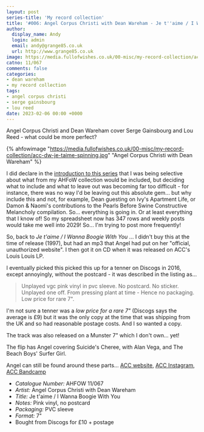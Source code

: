 ```yaml
---
layout: post
series-title: 'My record collection'
title: '#006: Angel Corpus Christi with Dean Wareham - Je t''aime / I Wanna Boogie With You (7")'
author:
  display_name: Andy
  login: admin
  email: andy@grange85.co.uk
  url: http://www.grange85.co.uk
image: https://media.fullofwishes.co.uk/00-misc/my-record-collection/acc-dw-je-taime-spinning.jpg
catno: 11/067
comments: false
categories:
- dean wareham
- my record collection
tags:
- angel corpus christi
- serge gainsbourg
- lou reed
date: 2023-02-06 00:00 +0000
---
```

Angel Corpus Christi and Dean Wareham cover Serge Gainsbourg and Lou Reed - what could be more perfect?

{% ahfowimage "https://media.fullofwishes.co.uk/00-misc/my-record-collection/acc-dw-je-taime-spinning.jpg" "Angel Corpus Christi with Dean Wareham" %}

I did declare in the [introduction to this series](/2023/01/18/my-record-collection-introduction/) that I was being selective about what from my AHFoW collection would be included, but deciding what to include and what to leave out was becoming far too difficult - for instance, there was no way I'd be leaving out this absolute gem... but why include this and not, for example, Dean guesting on Ivy's Apartment Life, or Damon & Naomi's contributions to the Pearls Before Swine Constructive Melancholy compilation. So... everything is going in. Or at least everything that I know of! So my spreadsheet now has 347 rows and weekly posts would take me well into 2029! So... I'm trying to post more frequently!

So, back to _Je t'aime / I Wanna Boogie With You_ ... I didn't buy this at the time of release (1997), but had an mp3 that Angel had put on her "official, unauthorized website". I then got it on CD when it was released on ACC's Louis Louis LP. 

I eventually picked this picked this up for a tenner on Discogs in 2016, except annoyingly, without the postcard - it was described in the listing as...

> Unplayed vgc pink vinyl in pvc sleeve. No postcard. No sticker. Unplayed one off. From pressing plant at time - Hence no packaging. Low price for rare 7".

I'm not sure a tenner was a _low price for a rare 7"_ (Discogs says the average is £9) but it was the only copy at the time that was shipping from the UK and so had reasonable postage costs. And I so wanted a copy. 

The track was also released on a Munster 7" which I don't own... yet!

The flip has Angel covering Suicide's Cheree, with Alan Vega, and The Beach Boys' Surfer Girl.

Angel can still be found around these parts... [ACC website](https://www.angelcorpuschristi.com/), [ACC Instagram](https://www.instagram.com/angelcorpuschristi/), [ACC Bandcamp](https://angelcorpuschristi.bandcamp.com/)

 - *Catalogue Number:* AHFOW 11/067
 - *Artist:* Angel Corpus Christi with Dean Wareham
 - *Title:* Je t'aime / I Wanna Boogie With You
 - *Notes:* Pink vinyl, no postcard
 - *Packaging:* PVC sleeve
 - *Format:* 7"
 - Bought from Discogs for £10 + postage
